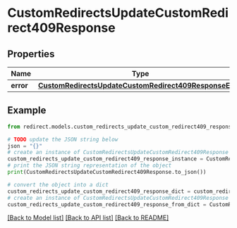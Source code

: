 # CustomRedirectsUpdateCustomRedirect409Response


## Properties

Name | Type | Description | Notes
------------ | ------------- | ------------- | -------------
**error** | [**CustomRedirectsUpdateCustomRedirect409ResponseError**](CustomRedirectsUpdateCustomRedirect409ResponseError.md) |  | [optional] 

## Example

```python
from redirect.models.custom_redirects_update_custom_redirect409_response import CustomRedirectsUpdateCustomRedirect409Response

# TODO update the JSON string below
json = "{}"
# create an instance of CustomRedirectsUpdateCustomRedirect409Response from a JSON string
custom_redirects_update_custom_redirect409_response_instance = CustomRedirectsUpdateCustomRedirect409Response.from_json(json)
# print the JSON string representation of the object
print(CustomRedirectsUpdateCustomRedirect409Response.to_json())

# convert the object into a dict
custom_redirects_update_custom_redirect409_response_dict = custom_redirects_update_custom_redirect409_response_instance.to_dict()
# create an instance of CustomRedirectsUpdateCustomRedirect409Response from a dict
custom_redirects_update_custom_redirect409_response_from_dict = CustomRedirectsUpdateCustomRedirect409Response.from_dict(custom_redirects_update_custom_redirect409_response_dict)
```
[[Back to Model list]](../README.md#documentation-for-models) [[Back to API list]](../README.md#documentation-for-api-endpoints) [[Back to README]](../README.md)



